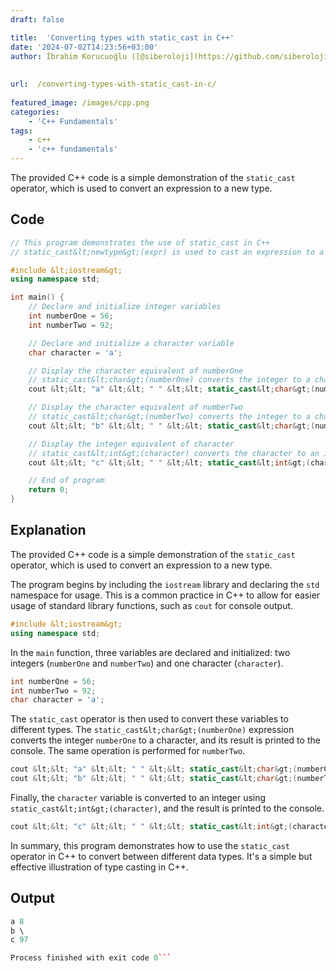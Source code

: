 ```yaml
---
draft: false

title:  'Converting types with static_cast in C++'
date: '2024-07-02T14:23:56+03:00'
author: İbrahim Korucuoğlu ([@siberoloji](https://github.com/siberoloji))
 
 
url:  /converting-types-with-static_cast-in-c/
 
featured_image: /images/cpp.png
categories:
    - 'C++ Fundamentals'
tags:
    - c++
    - 'c++ fundamentals'
---
```



The provided C++ code is a simple demonstration of the `static_cast` operator, which is used to convert an expression to a new type.



## Code


```cpp
// This program demonstrates the use of static_cast in C++
// static_cast&lt;newtype&gt;(expr) is used to cast an expression to a new type

#include &lt;iostream&gt;
using namespace std;

int main() {
    // Declare and initialize integer variables
    int numberOne = 56;
    int numberTwo = 92;

    // Declare and initialize a character variable
    char character = 'a';

    // Display the character equivalent of numberOne
    // static_cast&lt;char&gt;(numberOne) converts the integer to a character
    cout &lt;&lt; "a" &lt;&lt; " " &lt;&lt; static_cast&lt;char&gt;(numberOne) &lt;&lt; endl;

    // Display the character equivalent of numberTwo
    // static_cast&lt;char&gt;(numberTwo) converts the integer to a character
    cout &lt;&lt; "b" &lt;&lt; " " &lt;&lt; static_cast&lt;char&gt;(numberTwo) &lt;&lt; endl;

    // Display the integer equivalent of character
    // static_cast&lt;int&gt;(character) converts the character to an integer
    cout &lt;&lt; "c" &lt;&lt; " " &lt;&lt; static_cast&lt;int&gt;(character) &lt;&lt; endl;

    // End of program
    return 0;
}
```



## Explanation



The provided C++ code is a simple demonstration of the `static_cast` operator, which is used to convert an expression to a new type.



The program begins by including the `iostream` library and declaring the `std` namespace for usage. This is a common practice in C++ to allow for easier usage of standard library functions, such as `cout` for console output.


```cpp
#include &lt;iostream&gt;
using namespace std;
```



In the `main` function, three variables are declared and initialized: two integers (`numberOne` and `numberTwo`) and one character (`character`).


```cpp
int numberOne = 56;
int numberTwo = 92;
char character = 'a';
```



The `static_cast` operator is then used to convert these variables to different types. The `static_cast&lt;char&gt;(numberOne)` expression converts the integer `numberOne` to a character, and its result is printed to the console. The same operation is performed for `numberTwo`.


```cpp
cout &lt;&lt; "a" &lt;&lt; " " &lt;&lt; static_cast&lt;char&gt;(numberOne) &lt;&lt; endl;
cout &lt;&lt; "b" &lt;&lt; " " &lt;&lt; static_cast&lt;char&gt;(numberTwo) &lt;&lt; endl;
```



Finally, the `character` variable is converted to an integer using `static_cast&lt;int&gt;(character)`, and the result is printed to the console.


```cpp
cout &lt;&lt; "c" &lt;&lt; " " &lt;&lt; static_cast&lt;int&gt;(character) &lt;&lt; endl;
```



In summary, this program demonstrates how to use the `static_cast` operator in C++ to convert between different data types. It's a simple but effective illustration of type casting in C++.



## Output


```cpp
a 8
b \
c 97

Process finished with exit code 0```

